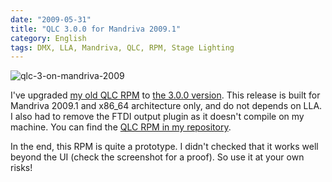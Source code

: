 ```yaml
---
date: "2009-05-31"
title: "QLC 3.0.0 for Mandriva 2009.1"
category: English
tags: DMX, LLA, Mandriva, QLC, RPM, Stage Lighting
---
```


![qlc-3-on-mandriva-2009]({attach}qlc-3-on-mandriva-2009.png)

I've upgraded
[my old QLC RPM]({filename}/2008/qlc-2-6-1-for-mandriva-2008-1.md)
to [the 3.0.0 version](https://sourceforge.net/forum/forum.php?forum_id=930755).
This release is built for Mandriva 2009.1 and x86_64 architecture only, and do
not depends on LLA. I also had to remove the FTDI output plugin as it doesn't
compile on my machine. You can find the
[QLC RPM in my repository](https://github.com/kdeldycke/mandriva-specs).

In the end, this RPM is quite a prototype. I didn't checked that it works well
beyond the UI (check the screenshot for a proof). So use it at your own risks!
